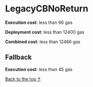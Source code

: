 # LegacyCBNoReturn


**Execution cost**: less than 66 gas

**Deployment cost**: less than 12400 gas

**Combined cost**: less than 12466 gas



## Fallback


**Execution cost**: less than 45 gas




[Back to the top ↑](#legacycbnoreturn)
